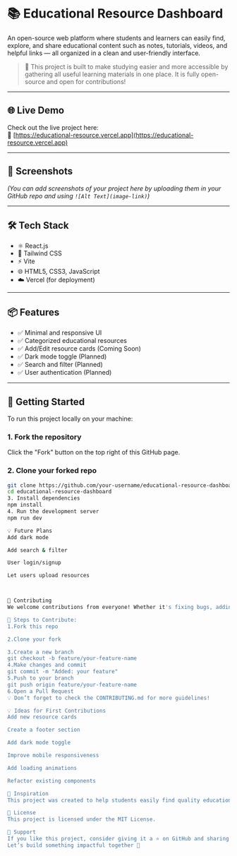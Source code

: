 # 📚 Educational Resource Dashboard

An open-source web platform where students and learners can easily find, explore, and share educational content such as notes, tutorials, videos, and helpful links — all organized in a clean and user-friendly interface.

> 🚀 This project is built to make studying easier and more accessible by gathering all useful learning materials in one place. It is fully open-source and open for contributions!

---

## 🌐 Live Demo

Check out the live project here:  
🔗 [https://educational-resource.vercel.app](https://educational-resource.vercel.app)

---

## 📸 Screenshots

*(You can add screenshots of your project here by uploading them in your GitHub repo and using `![Alt Text](image-link)`)*

---

## 🛠️ Tech Stack

- ⚛️ React.js
- 💨 Tailwind CSS
- ⚡ Vite
- 🌐 HTML5, CSS3, JavaScript
- ☁️ Vercel (for deployment)

---

## 📦 Features

- ✅ Minimal and responsive UI
- ✅ Categorized educational resources
- ✅ Add/Edit resource cards (Coming Soon)
- ✅ Dark mode toggle (Planned)
- ✅ Search and filter (Planned)
- ✅ User authentication (Planned)

---

## 🚀 Getting Started

To run this project locally on your machine:

### 1. Fork the repository
Click the "Fork" button on the top right of this GitHub page.

### 2. Clone your forked repo
```bash
git clone https://github.com/your-username/educational-resource-dashboard.git
cd educational-resource-dashboard
3. Install dependencies
npm install
4. Run the development server
npm run dev

💡 Future Plans
Add dark mode

Add search & filter

User login/signup

Let users upload resources



🤝 Contributing
We welcome contributions from everyone! Whether it's fixing bugs, adding features, improving documentation, or suggesting ideas.

📌 Steps to Contribute:
1.Fork this repo

2.Clone your fork

3.Create a new branch
git checkout -b feature/your-feature-name
4.Make changes and commit
git commit -m "Added: your feature"
5.Push to your branch
git push origin feature/your-feature-name
6.Open a Pull Request
💡 Don’t forget to check the CONTRIBUTING.md for more guidelines!

💡 Ideas for First Contributions
Add new resource cards

Create a footer section

Add dark mode toggle

Improve mobile responsiveness

Add loading animations

Refactor existing components

🧠 Inspiration
This project was created to help students easily find quality educational content without spending hours on the internet. Inspired by the idea of community-powered learning.

📃 License
This project is licensed under the MIT License.

🙌 Support
If you like this project, consider giving it a ⭐ on GitHub and sharing it with your friends!
Let’s build something impactful together 💙



